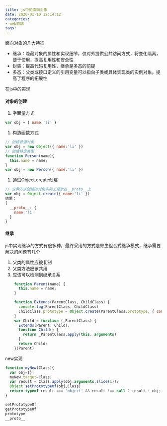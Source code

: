 ```yaml
---
title: js中的面向对象
date: 2020-01-10 12:14:12
categories: 
- web前端
tags:
---
```


面向对象的几大特征

- 继承：隐藏对象的属性和实现细节，仅对外提供公共访问方式，将变化隔离，便于使用，提高复用性和安全性
- 封装：提高代码复用性，继承是多态的前提
- 多态：父类或接口定义的引用变量可以指向子类或具体实现类的实例对象。提高了程序的拓展性

<!-- more -->

在js中的实现

#### 对象的创建

1. 字面量方式

```javascript
var obj = { name:'li' }
```

1. 构造函数方式

```javascript
// 创建普通对象
var obj = new Object({ name:'li' })
// 创建特定类型
function Person(name){
  this.name = name;
}
var obj = new Person({ name:'li' })
```

1. 通过Object.create创建
  
```javascript
// 这种方式创建的对象实际上是放在__proto__上
var obj = Object.create({ name:'li' })
结果：
{
  __proto__: {
    name:'li'
  }
}
```

#### 继承

js中实现继承的方式有很多种，最终采用的方式是寄生组合式继承模式，继承需要解决的问题有几个

1. 父类的属性应被复制
2. 父类方法应该共用
3. 应该可以检测到继承关系

```javascript
    function Parent(name) {
      this.name = name;
    }

    function Extends(ParentClass, ChildClass) {
      console.log(ParentClass, ChildClass)
      ChildClass.prototype = Object.create(ParentClass.prototype, { constructor: { value: ChildClass, writable: true, configurable: true } });  
    }
    var Child = function (_ParentClass) {
      Extends(Parent, Child);
      function Child() {
        return _ParentClass.apply(this, arguments)
      }
      return Child;
    }(Parent)

```

new实现

```javascript
function myNew(Class){
  var obj={};
  myNew.target=Class;
  var result = Class.apply(obj,arguments.slice(1));
  Object.setPrototypeOf(obj,Class)
  return typeof result === 'object' && result !== null ? result : obj;
}
```

```javascript
setPrototypeOf
getPrototypeOf
prototype
__proto__
```

